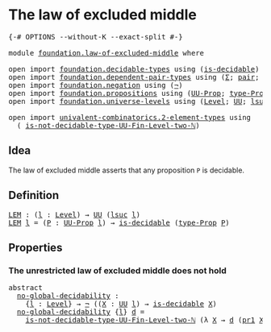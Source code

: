 # The law of excluded middle

<pre class="Agda"><a id="39" class="Symbol">{-#</a> <a id="43" class="Keyword">OPTIONS</a> <a id="51" class="Pragma">--without-K</a> <a id="63" class="Pragma">--exact-split</a> <a id="77" class="Symbol">#-}</a>

<a id="82" class="Keyword">module</a> <a id="89" href="foundation.law-of-excluded-middle.html" class="Module">foundation.law-of-excluded-middle</a> <a id="123" class="Keyword">where</a>

<a id="130" class="Keyword">open</a> <a id="135" class="Keyword">import</a> <a id="142" href="foundation.decidable-types.html" class="Module">foundation.decidable-types</a> <a id="169" class="Keyword">using</a> <a id="175" class="Symbol">(</a><a id="176" href="foundation.decidable-types.html#1828" class="Function">is-decidable</a><a id="188" class="Symbol">)</a>
<a id="190" class="Keyword">open</a> <a id="195" class="Keyword">import</a> <a id="202" href="foundation.dependent-pair-types.html" class="Module">foundation.dependent-pair-types</a> <a id="234" class="Keyword">using</a> <a id="240" class="Symbol">(</a><a id="241" href="foundation-core.dependent-pair-types.html#502" class="Record">Σ</a><a id="242" class="Symbol">;</a> <a id="244" href="foundation-core.dependent-pair-types.html#575" class="InductiveConstructor">pair</a><a id="248" class="Symbol">;</a> <a id="250" href="foundation-core.dependent-pair-types.html#592" class="Field">pr1</a><a id="253" class="Symbol">;</a> <a id="255" href="foundation-core.dependent-pair-types.html#604" class="Field">pr2</a><a id="258" class="Symbol">)</a>
<a id="260" class="Keyword">open</a> <a id="265" class="Keyword">import</a> <a id="272" href="foundation.negation.html" class="Module">foundation.negation</a> <a id="292" class="Keyword">using</a> <a id="298" class="Symbol">(</a><a id="299" href="foundation-core.negation.html#452" class="Function">¬</a><a id="300" class="Symbol">)</a>
<a id="302" class="Keyword">open</a> <a id="307" class="Keyword">import</a> <a id="314" href="foundation.propositions.html" class="Module">foundation.propositions</a> <a id="338" class="Keyword">using</a> <a id="344" class="Symbol">(</a><a id="345" href="foundation-core.propositions.html#1322" class="Function">UU-Prop</a><a id="352" class="Symbol">;</a> <a id="354" href="foundation-core.propositions.html#1424" class="Function">type-Prop</a><a id="363" class="Symbol">)</a>
<a id="365" class="Keyword">open</a> <a id="370" class="Keyword">import</a> <a id="377" href="foundation.universe-levels.html" class="Module">foundation.universe-levels</a> <a id="404" class="Keyword">using</a> <a id="410" class="Symbol">(</a><a id="411" href="Agda.Primitive.html#597" class="Postulate">Level</a><a id="416" class="Symbol">;</a> <a id="418" href="foundation-core.universe-levels.html#222" class="Primitive">UU</a><a id="420" class="Symbol">;</a> <a id="422" href="Agda.Primitive.html#780" class="Primitive">lsuc</a><a id="426" class="Symbol">)</a>

<a id="429" class="Keyword">open</a> <a id="434" class="Keyword">import</a> <a id="441" href="univalent-combinatorics.2-element-types.html" class="Module">univalent-combinatorics.2-element-types</a> <a id="481" class="Keyword">using</a>
  <a id="489" class="Symbol">(</a> <a id="491" href="univalent-combinatorics.2-element-types.html#15374" class="Function">is-not-decidable-type-UU-Fin-Level-two-ℕ</a><a id="531" class="Symbol">)</a>
</pre>
## Idea

The law of excluded middle asserts that any proposition `P` is decidable.

## Definition

<pre class="Agda"><a id="LEM"></a><a id="645" href="foundation.law-of-excluded-middle.html#645" class="Function">LEM</a> <a id="649" class="Symbol">:</a> <a id="651" class="Symbol">(</a><a id="652" href="foundation.law-of-excluded-middle.html#652" class="Bound">l</a> <a id="654" class="Symbol">:</a> <a id="656" href="Agda.Primitive.html#597" class="Postulate">Level</a><a id="661" class="Symbol">)</a> <a id="663" class="Symbol">→</a> <a id="665" href="foundation-core.universe-levels.html#222" class="Primitive">UU</a> <a id="668" class="Symbol">(</a><a id="669" href="Agda.Primitive.html#780" class="Primitive">lsuc</a> <a id="674" href="foundation.law-of-excluded-middle.html#652" class="Bound">l</a><a id="675" class="Symbol">)</a>
<a id="677" href="foundation.law-of-excluded-middle.html#645" class="Function">LEM</a> <a id="681" href="foundation.law-of-excluded-middle.html#681" class="Bound">l</a> <a id="683" class="Symbol">=</a> <a id="685" class="Symbol">(</a><a id="686" href="foundation.law-of-excluded-middle.html#686" class="Bound">P</a> <a id="688" class="Symbol">:</a> <a id="690" href="foundation-core.propositions.html#1322" class="Function">UU-Prop</a> <a id="698" href="foundation.law-of-excluded-middle.html#681" class="Bound">l</a><a id="699" class="Symbol">)</a> <a id="701" class="Symbol">→</a> <a id="703" href="foundation.decidable-types.html#1828" class="Function">is-decidable</a> <a id="716" class="Symbol">(</a><a id="717" href="foundation-core.propositions.html#1424" class="Function">type-Prop</a> <a id="727" href="foundation.law-of-excluded-middle.html#686" class="Bound">P</a><a id="728" class="Symbol">)</a>
</pre>
## Properties

### The unrestricted law of excluded middle does not hold

<pre class="Agda"><a id="817" class="Keyword">abstract</a>
  <a id="no-global-decidability"></a><a id="828" href="foundation.law-of-excluded-middle.html#828" class="Function">no-global-decidability</a> <a id="851" class="Symbol">:</a>
    <a id="857" class="Symbol">{</a><a id="858" href="foundation.law-of-excluded-middle.html#858" class="Bound">l</a> <a id="860" class="Symbol">:</a> <a id="862" href="Agda.Primitive.html#597" class="Postulate">Level</a><a id="867" class="Symbol">}</a> <a id="869" class="Symbol">→</a> <a id="871" href="foundation-core.negation.html#452" class="Function">¬</a> <a id="873" class="Symbol">((</a><a id="875" href="foundation.law-of-excluded-middle.html#875" class="Bound">X</a> <a id="877" class="Symbol">:</a> <a id="879" href="foundation-core.universe-levels.html#222" class="Primitive">UU</a> <a id="882" href="foundation.law-of-excluded-middle.html#858" class="Bound">l</a><a id="883" class="Symbol">)</a> <a id="885" class="Symbol">→</a> <a id="887" href="foundation.decidable-types.html#1828" class="Function">is-decidable</a> <a id="900" href="foundation.law-of-excluded-middle.html#875" class="Bound">X</a><a id="901" class="Symbol">)</a>
  <a id="905" href="foundation.law-of-excluded-middle.html#828" class="Function">no-global-decidability</a> <a id="928" class="Symbol">{</a><a id="929" href="foundation.law-of-excluded-middle.html#929" class="Bound">l</a><a id="930" class="Symbol">}</a> <a id="932" href="foundation.law-of-excluded-middle.html#932" class="Bound">d</a> <a id="934" class="Symbol">=</a>
    <a id="940" href="univalent-combinatorics.2-element-types.html#15374" class="Function">is-not-decidable-type-UU-Fin-Level-two-ℕ</a> <a id="981" class="Symbol">(λ</a> <a id="984" href="foundation.law-of-excluded-middle.html#984" class="Bound">X</a> <a id="986" class="Symbol">→</a> <a id="988" href="foundation.law-of-excluded-middle.html#932" class="Bound">d</a> <a id="990" class="Symbol">(</a><a id="991" href="foundation-core.dependent-pair-types.html#592" class="Field">pr1</a> <a id="995" href="foundation.law-of-excluded-middle.html#984" class="Bound">X</a><a id="996" class="Symbol">))</a>
</pre>
